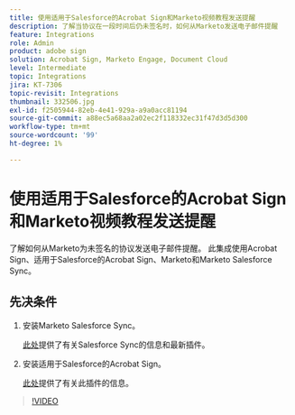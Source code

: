 ```yaml
---
title: 使用适用于Salesforce的Acrobat Sign和Marketo视频教程发送提醒
description: 了解当协议在一段时间后仍未签名时，如何从Marketo发送电子邮件提醒
feature: Integrations
role: Admin
product: adobe sign
solution: Acrobat Sign, Marketo Engage, Document Cloud
level: Intermediate
topic: Integrations
jira: KT-7306
topic-revisit: Integrations
thumbnail: 332506.jpg
exl-id: f2505944-82eb-4e41-929a-a9a0acc81194
source-git-commit: a88ec5a68aa2a02ec2f118332ec31f47d3d5d300
workflow-type: tm+mt
source-wordcount: '99'
ht-degree: 1%

---
```


# 使用适用于Salesforce的Acrobat Sign和Marketo视频教程发送提醒

了解如何从Marketo为未签名的协议发送电子邮件提醒。 此集成使用Acrobat Sign、适用于Salesforce的Acrobat Sign、Marketo和Marketo Salesforce Sync。

## 先决条件

1. 安装Marketo Salesforce Sync。

   [此处](https://experienceleague.adobe.com/docs/marketo/using/product-docs/crm-sync/salesforce-sync/understanding-the-salesforce-sync.html?lang=zh-Hans)提供了有关Salesforce Sync的信息和最新插件。

1. 安装适用于Salesforce的Acrobat Sign。

   [此处](https://helpx.adobe.com/ca/sign/using/salesforce-integration-installation-guide.html)提供了有关此插件的信息。

>[!VIDEO](https://video.tv.adobe.com/v/3410388?quality=12&learn=on&hidetitle=true&captions=chi_hans)

